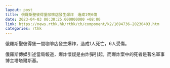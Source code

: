 ```yaml
---
layout: post
title: 俄羅斯聖彼得堡咖啡店發生爆炸　造成1死6傷
date: 2023-04-03 00:30:25.000000000 +08:00
link: https://news.rthk.hk/rthk/ch/component/k2/1694736-20230403.htm
categories: rthk
---
```


俄羅斯聖彼得堡一間咖啡店發生爆炸，造成1人死亡，6人受傷。

俄羅斯傳媒引述當局報道，爆炸懷疑是由炸彈引起，而爆炸案中的死者是著名軍事博主塔塔爾斯基。

